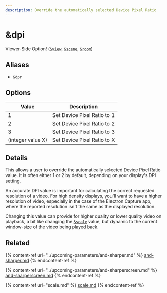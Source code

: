 ```yaml
---
description: Override the automatically selected Device Pixel Ratio
---
```


# \&dpi

Viewer-Side Option! ([`&view`](view.md), [`&scene`](scene.md), [`&room`](../../general-settings/room.md))

## Aliases

* `&dpr`

## Options

| Value             | Description                 |
| ----------------- | --------------------------- |
| 1                 | Set Device Pixel Ratio to 1 |
| 2                 | Set Device Pixel Ratio to 2 |
| 3                 | Set Device Pixel Ratio to 3 |
| (integer value X) | Set Device Pixel Ratio to X |

## Details

This allows a user to override the automatically selected Device Pixel Ratio value. It is often either 1 or 2 by default, depending on your display's DPI setting.

An accurate DPI value is important for calculating the correct requested resolution of a video. For high density displays, you'll want to have a higher resolution of video, especially in the case of the Electron Capture app, where the reported resolution isn't the same as the displayed resolution.

Changing this value can provide for higher quality or lower quality video on playback, a bit like changing the [`&scale`](scale.md) value, but dynamic to the current window-size of the video being played back.

## Related

{% content-ref url="../upcoming-parameters/and-sharper.md" %}
[and-sharper.md](../upcoming-parameters/and-sharper.md)
{% endcontent-ref %}

{% content-ref url="../upcoming-parameters/and-sharperscreen.md" %}
[and-sharperscreen.md](../upcoming-parameters/and-sharperscreen.md)
{% endcontent-ref %}

{% content-ref url="scale.md" %}
[scale.md](scale.md)
{% endcontent-ref %}
